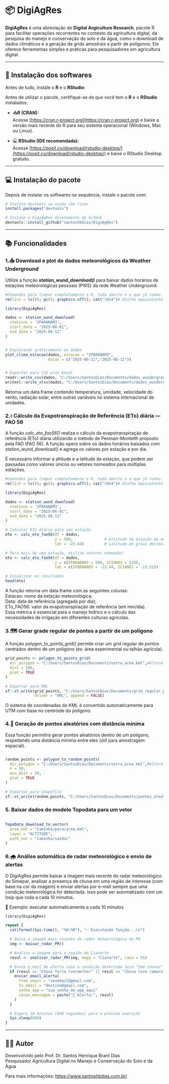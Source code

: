 # 📦 DigiAgRes

**DigiAgRes** é uma abreviação de **Digital Argiculture Research**,
pacote R para facilitar operações recorrentes no contexto da agricultura
digital, da pesquisa do manejo e conservação do solo e da água, como o
download de dados climáticos e a geração de grids amostrais a partir de
polígonos. Ele oferece ferramentas simples e práticas para pesquisadores
em agricultura digital.

------------------------------------------------------------------------

## 🚀 Instalação dos softwares

Antes de tudo, instale o **R** e o **RStudio**:

Antes de utilizar o pacote, certifique-se de que você tem o **R** e o **RStudio** instalados:

- 📥**R (CRAN):**  
  Acesse [https://cran.r-project.org](https://cran.r-project.org) e baixe a versão mais recente do R para seu sistema operacional (Windows, Mac ou Linux).

- 💻 **RStudio (IDE recomendada):**  
  Acesse [https://posit.co/download/rstudio-desktop/](https://posit.co/download/rstudio-desktop/) e baixe o RStudio Desktop gratuito.

---


## 💻 Instalação do pacote

Depois de instalar os softwares na sequência, instale o pacote com:

``` r
# Instale devtools se ainda não tiver
install.packages("devtools")

# Instale o DigiAgRes diretamente do GitHub
devtools::install_github("santoshbdias/DigiAgRes")
```

------------------------------------------------------------------------

## 📚 Funcionalidades

### 1.📥 Download e plot de dados meteorológicos da Weather Underground

Utilize a função ***station_wund_download()*** para baixar dados
horários de estações meteorológicas pessoais (PWS) da rede Weather
Underground:

``` r
#Comandos para limpar completamente o R, tudo aberto e o que já rodou.
rm(list = ls()); gc(); graphics.off(); cat("\014")# Atalho equivalente a Ctrl+L

library(DigiAgRes)

dados <- station_wund_download(
  stations = 'IPARANAM3',
  start_date = "2025-06-01",
  end_date = "2025-06-12"
)


# Explorando gráficamente os dados
plot_clima_estacao(dados, estacao = "IPARANAM3",
                   datas = c("2025-06-11","2025-06-12"))


# Exportar para CSV e/ou Excel
readr::write_csv(dados, "C:/Users/SantosDias/Documents/dados_wunderground.csv") #Altere aqui o caminho para o seu computador
writexl::write_xlsx(dados, "C:/Users/SantosDias/Documents/dados_wunderground.xlsx")#Altere aqui o caminho para o seu computador
```
Retorna um data.frame contendo temperatura, umidade, velocidade do vento, radiação solar, entre outras variáveis no sistema internacional de unidades.



### 2.💧 Cálculo da Evapotranspiração de Referência (ETo) diária — FAO 56
A função *calc_eto_fao56()* realiza o cálculo da evapotranspiração de referência (ETo) diária utilizando o método de Penman-Monteith proposto pela FAO (FAO 56). A função opera sobre os dados horários baixados com station_wund_download() e agrega os valores por estação e por dia.

É necessário informar a altitude e a latitude da estação, que podem ser passadas como valores únicos ou vetores nomeados para múltiplas estações.

```r
#Comandos para limpar completamente o R, tudo aberto e o que já rodou.
rm(list = ls()); gc(); graphics.off(); cat("\014")# Atalho equivalente a Ctrl+L

library(DigiAgRes)

dados <- station_wund_download(
  stations = 'IPARANAM3',
  start_date = "2025-06-01",
  end_date = "2025-06-12"
)

# Calcular ETo diária para uma estação
eto <- calc_eto_fao56(df = dados,
                      z = 500,              # Altitude da estação em metros
                      lat = -23.44)         # Latitude em graus decimais

# Para mais de uma estação, utilize vetores nomeados:
eto <- calc_eto_fao56(df = dados,
                      z = c(IPARANAM3 = 580, ICIANO1 = 520),
                      lat = c(IPARANAM3 = -23.44, ICIANO1 = -23.51))

# Visualizar os resultados
head(eto)
```


A função retorna um data.frame com as seguintes colunas:<br>
Estacao: nome da estação meteorológica;<br>
Data: data de referência (agregada por dia);<br>
ETo_FAO56: valor da evapotranspiração de referência (em mm/dia).<br>
Essa métrica é essencial para o manejo hídrico e o cálculo das necessidades de irrigação em diferentes culturas agrícolas.<br>



### 3.🗺️ Gerar grade regular de pontos a partir de um polígono 

A função polygon_to_points_grid() permite criar um grid regular de pontos centrados dentro de um polígono (ex: área experimental ou talhão agrícola).

``` r
grid_points <- polygon_to_points_grid(
  dir_polygon = "C:/Users/SantosDias/Documents/outra_area.kml",#Altere aqui o caminho para o seu computador
  dist = 100,
  plot = TRUE
)

# Exportar para KML
sf::st_write(grid_points, "C:/Users/SantosDias/Documents/grid_regular_pontos.kml",#Altere aqui o caminho para o seu computador
             driver = "KML", append = FALSE)
```
O sistema de coordenadas do KML é convertido automaticamente para UTM com base no centróide do polígono.



### 4.🌱 Geração de pontos aleatórios com distância mínima

Essa função permitirá gerar pontos aleatórios dentro de um polígono, respeitando uma distância mínima entre eles (útil para amostragem espacial).

``` r

random_points <- polygon_to_random_points(
  dir_polygon = "C:/Users/SantosDias/Documents/outra_area.kml",#Altere aqui o caminho para o seu computador
  n = 50,
  min_dist = 30,
  plot = TRUE
)

# Exportar para shapefile
sf::st_write(random_points, "C:/Users/SantosDias/Documents/pontos_aleatorios.shp", append = FALSE)
```



### 5. Baixar dados do modelo Topodata para um vetor

``` r

TopoData_download_to_vector(
  area_kml = "Caminho/para/area.kml",
  layer = "ALTITUDE",
  path_out = "Caminho/saida/"
)
```

### 6.🌧️ Análise automática de radar meteorológico e envio de alertas
O DigiAgRes permite baixar a imagem mais recente do radar meteorológico do Simepar, analisar a presença de chuva em uma região de interesse (com base na cor da imagem) e enviar alertas por e-mail sempre que uma condição meteorológica for detectada. Isso pode ser automatizado com um loop que roda a cada 10 minutos.

🔄 Exemplo: executar automaticamente a cada 10 minutos

``` r
library(DigiAgRes)

repeat {
  cat(format(Sys.time(), "%H:%M"), "- Executando função...\n")

  # Baixa a imagem mais recente do radar meteorológico do PR
  img <- baixar_radar_PR()

  # Analisa a imagem para a região de Cianorte
  resul <- analisar_radar_PR(img, mega = "Cianorte", raio = 55)

  # Envia e-mail de alerta caso a condição detectada seja "Sem chuvas"
  if (resul == "Chuva forte (vermelho)" || resul == "Chuva leve (amarelo)") {
    enviar_email_alerta(
      from_email = "seuemail@gmail.com",
      to_email = "destino@gmail.com",
      senha_app = "sua_senha_de_app_aqui"
      corpo_mensagem = paste("🚨 Alerta:", resul)
    )
  }

  # Espera 10 minutos (600 segundos) para a próxima execução
  Sys.sleep(600)
}
``` 



------------------------------------------------------------------------


## 👨‍💻 Autor

Desenvolvido pelo Prof. Dr. Santos Henrique Brant Dias<br> 
Pesquisador Agricultura Digital no Manejo e Conservação do Solo e da Água<br> 

Para mais informações: <https://www.santoshbdias.com.br/><br>

